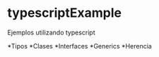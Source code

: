 # typescriptExample

Ejemplos utilizando typescript

*Tipos
*Clases
*Interfaces
*Generics
*Herencia

